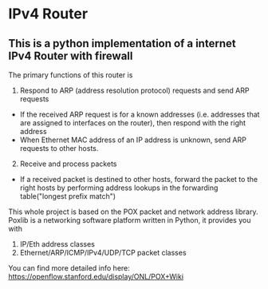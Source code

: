 IPv4 Router
==========

This is a python implementation of a internet IPv4 Router with firewall
-----------------------------------------------------------------------


The primary functions of this router is

1. Respond to ARP (address resolution protocol) requests and send ARP requests
 - If the received ARP request is for a known addresses (i.e. addresses that are assigned to interfaces on the router),
 then respond with the right address
 - When Ethernet MAC address of an IP address is unknown, send ARP requests to other hosts. 

2. Receive and process packets
 - If a received packet is destined to other hosts, forward the packet to the right hosts 
 by performing address lookups in the forwarding table("longest prefix match")

This whole project is based on the POX packet and network address library.
Poxlib is a networking software platform written in Python, it provides you with

1. IP/Eth address classes
2. Ethernet/ARP/ICMP/IPv4/UDP/TCP packet classes

You can find more detailed info here: https://openflow.stanford.edu/display/ONL/POX+Wiki

